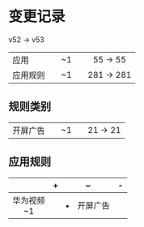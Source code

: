 # 变更记录

v52 -> v53

||||||
|-|:-:|:-:|:-:|:-:|
|应用||~1||55 -> 55|
|应用规则||~1||281 -> 281|

## 规则类别

||||||
|-|:-:|:-:|:-:|:-:|
|开屏广告||~1||21 -> 21|

## 应用规则

||+|~|-|
|:-:|-|-|-|
|华为视频<br>~1||<li>开屏广告||
